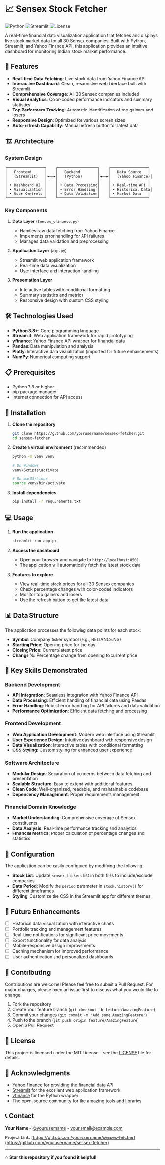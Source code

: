 # 📈 Sensex Stock Fetcher

[![Python](https://img.shields.io/badge/Python-3.8+-blue.svg)](https://python.org)
[![Streamlit](https://img.shields.io/badge/Streamlit-1.29.0-red.svg)](https://streamlit.io)
[![License](https://img.shields.io/badge/License-MIT-green.svg)](LICENSE)

A real-time financial data visualization application that fetches and displays live stock market data for all 30 Sensex companies. Built with Python, Streamlit, and Yahoo Finance API, this application provides an intuitive dashboard for monitoring Indian stock market performance.

## 🚀 Features

- **Real-time Data Fetching**: Live stock data from Yahoo Finance API
- **Interactive Dashboard**: Clean, responsive web interface built with Streamlit
- **Comprehensive Coverage**: All 30 Sensex companies included
- **Visual Analytics**: Color-coded performance indicators and summary statistics
- **Top Performers Tracking**: Automatic identification of top gainers and losers
- **Responsive Design**: Optimized for various screen sizes
- **Auto-refresh Capability**: Manual refresh button for latest data

## 🏗️ Architecture

### System Design
```
┌─────────────────┐    ┌──────────────────┐    ┌─────────────────┐
│   Frontend      │    │   Backend        │    │   Data Source   │
│   (Streamlit)   │◄──►│   (Python)       │◄──►│   (Yahoo Finance)│
│                 │    │                  │    │                 │
│ • Dashboard UI  │    │ • Data Processing│    │ • Real-time API │
│ • Visualization │    │ • Error Handling │    │ • Historical Data│
│ • User Controls │    │ • Data Validation│    │ • Market Data   │
└─────────────────┘    └──────────────────┘    └─────────────────┘
```

### Key Components

1. **Data Layer** (`Sensex_yfinance.py`)
   - Handles raw data fetching from Yahoo Finance
   - Implements error handling for API failures
   - Manages data validation and preprocessing

2. **Application Layer** (`app.py`)
   - Streamlit web application framework
   - Real-time data visualization
   - User interface and interaction handling

3. **Presentation Layer**
   - Interactive tables with conditional formatting
   - Summary statistics and metrics
   - Responsive design with custom CSS styling

## 🛠️ Technologies Used

- **Python 3.8+**: Core programming language
- **Streamlit**: Web application framework for rapid prototyping
- **yfinance**: Yahoo Finance API wrapper for financial data
- **Pandas**: Data manipulation and analysis
- **Plotly**: Interactive data visualization (imported for future enhancements)
- **NumPy**: Numerical computing support

## 📋 Prerequisites

- Python 3.8 or higher
- pip package manager
- Internet connection for API access

## 🚀 Installation

1. **Clone the repository**
   ```bash
   git clone https://github.com/yourusername/sensex-fetcher.git
   cd sensex-fetcher
   ```

2. **Create a virtual environment** (recommended)
   ```bash
   python -m venv venv
   
   # On Windows
   venv\Scripts\activate
   
   # On macOS/Linux
   source venv/bin/activate
   ```

3. **Install dependencies**
   ```bash
   pip install -r requirements.txt
   ```

## 💻 Usage

1. **Run the application**
   ```bash
   streamlit run app.py
   ```

2. **Access the dashboard**
   - Open your browser and navigate to `http://localhost:8501`
   - The application will automatically fetch the latest stock data

3. **Features to explore**
   - View real-time stock prices for all 30 Sensex companies
   - Check percentage changes with color-coded indicators
   - Monitor top gainers and losers
   - Use the refresh button to get the latest data

## 📊 Data Structure

The application processes the following data points for each stock:
- **Symbol**: Company ticker symbol (e.g., RELIANCE.NS)
- **Starting Price**: Opening price for the day
- **Closing Price**: Current/latest price
- **Change %**: Percentage change from opening to current price

## 🎯 Key Skills Demonstrated

### Backend Development
- **API Integration**: Seamless integration with Yahoo Finance API
- **Data Processing**: Efficient handling of financial data using Pandas
- **Error Handling**: Robust error handling for API failures and data validation
- **Performance Optimization**: Efficient data fetching and processing

### Frontend Development
- **Web Application Development**: Modern web interface using Streamlit
- **User Experience Design**: Intuitive dashboard with responsive design
- **Data Visualization**: Interactive tables with conditional formatting
- **CSS Styling**: Custom styling for enhanced user experience

### Software Architecture
- **Modular Design**: Separation of concerns between data fetching and presentation
- **Scalable Structure**: Easy to extend with additional features
- **Clean Code**: Well-organized, readable, and maintainable codebase
- **Dependency Management**: Proper requirements management

### Financial Domain Knowledge
- **Market Understanding**: Comprehensive coverage of Sensex constituents
- **Data Analysis**: Real-time performance tracking and analytics
- **Financial Metrics**: Proper calculation of percentage changes and statistics

## 🔧 Configuration

The application can be easily configured by modifying the following:

- **Stock List**: Update `sensex_tickers` list in both files to include/exclude companies
- **Data Period**: Modify the `period` parameter in `stock.history()` for different timeframes
- **Styling**: Customize the CSS in the Streamlit app for different themes

## 🚀 Future Enhancements

- [ ] Historical data visualization with interactive charts
- [ ] Portfolio tracking and management features
- [ ] Real-time notifications for significant price movements
- [ ] Export functionality for data analysis
- [ ] Mobile-responsive design improvements
- [ ] Caching mechanism for improved performance
- [ ] User authentication and personalized dashboards

## 🤝 Contributing

Contributions are welcome! Please feel free to submit a Pull Request. For major changes, please open an issue first to discuss what you would like to change.

1. Fork the repository
2. Create your feature branch (`git checkout -b feature/AmazingFeature`)
3. Commit your changes (`git commit -m 'Add some AmazingFeature'`)
4. Push to the branch (`git push origin feature/AmazingFeature`)
5. Open a Pull Request

## 📝 License

This project is licensed under the MIT License - see the [LICENSE](LICENSE) file for details.

## 🙏 Acknowledgments

- [Yahoo Finance](https://finance.yahoo.com/) for providing the financial data API
- [Streamlit](https://streamlit.io/) for the excellent web application framework
- [yfinance](https://github.com/ranaroussi/yfinance) for the Python wrapper
- The open-source community for the amazing tools and libraries

## 📞 Contact

**Your Name** - [@yourusername](https://github.com/yourusername) - your.email@example.com

Project Link: [https://github.com/yourusername/sensex-fetcher](https://github.com/yourusername/sensex-fetcher)

---

⭐ **Star this repository if you found it helpful!**
